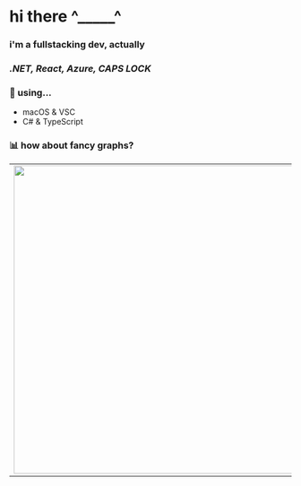 # hi there ^_____^

### i'm a fullstacking dev, actually
### _.NET, React, Azure, CAPS LOCK_

<!--<img src="src/thinking.gif" width="200px">-->

### 🚀 using...
* macOS & VSC
* C# & TypeScript

### 📊 how about fancy graphs?
<p align="center">
  <table>
  <tr>
      <td><img width="550px" align="left" src="https://github-readme-stats.vercel.app/api?username=stasandreich&hide_border=true&count_private=true&layout=compact&hide_title=true&show_icons=true&theme=cobalt" /></td>
      <td><img width="490px" src="https://github-readme-stats.vercel.app/api/top-langs/?username=stasandreich&hide=html&layout=compact&hide_border=true&hide_title=true&theme=cobalt" /></td>
  </tr>   
</table>
</p>
